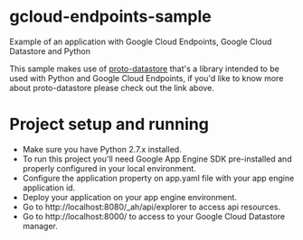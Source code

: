 # gcloud-endpoints-sample
Example of an application with Google Cloud Endpoints, Google Cloud Datastore and Python

This sample makes use of [proto-datastore](https://github.com/GoogleCloudPlatform/endpoints-proto-datastore) that's a library intended
to be used with Python and Google Cloud Endpoints, if you'd like to know more about proto-datastore please check out the link above.

# Project setup and running
* Make sure you have Python 2.7.x installed.
* To run this project you'll need Google App Engine SDK pre-installed and properly configured in your local environment.
* Configure the application property on app.yaml file with your app engine application id.
* Deploy your application on your app engine environment.
* Go to http://localhost:8080/_ah/api/explorer to access api resources.
* Go to http://localhost:8000/ to access to your Google Cloud Datastore manager.
